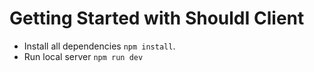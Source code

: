 # Getting Started with ShouldI Client

- Install all dependencies `npm install`.
- Run local server `npm run dev`
